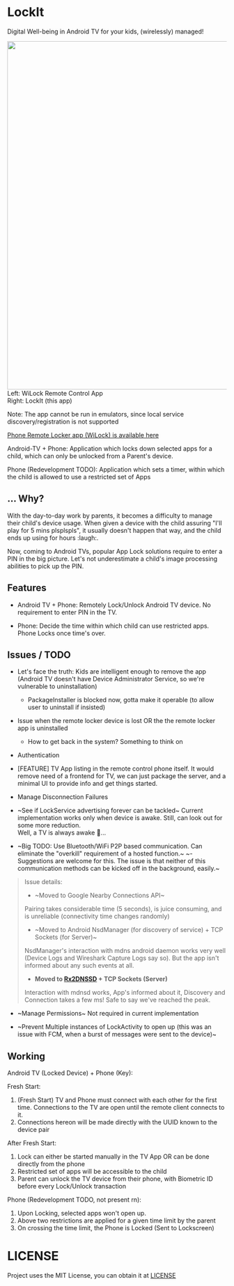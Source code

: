 # LockIt

Digital Well-being in Android TV for your kids, (wirelessly) managed!

<img src="https://user-images.githubusercontent.com/14874906/85896027-5948f900-b815-11ea-9b63-e5e01a189d3b.png" width="800px">
Left: WiLock Remote Control App<br>
Right: LockIt (this app)

Note: The app cannot be run in emulators, since local service discovery/registration is not supported

[Phone Remote Locker app (WiLock) is available here](https://github.com/a7r3/WiLock)

Android-TV + Phone: Application which locks down selected apps for a child, which can only be unlocked from a Parent's device.

Phone (Redevelopment TODO): Application which sets a timer, within which the child is allowed to use a restricted set of Apps

## ... Why?

With the day-to-day work by parents, it becomes a difficulty to manage their child's device usage. When given a device with the child assuring "I'll play for 5 mins plsplspls", it usually doesn't happen that way, and the child ends up using for hours :laugh:.

Now, coming to Android TVs, popular App Lock solutions require to enter a PIN in the big picture. Let's not underestimate a child's image processing abilities to pick up the PIN.

## Features

* Android TV + Phone: Remotely Lock/Unlock Android TV device. No requirement to enter PIN in the TV.

* Phone: Decide the time within which child can use restricted apps. Phone Locks once time's over.

## Issues / TODO

* Let's face the truth: Kids are intelligent enough to remove the app (Android TV doesn't have Device Administrator Service, so we're vulnerable to uninstallation)
  - PackageInstaller is blocked now, gotta make it operable (to allow user to uninstall if insisted)

* Issue when the remote locker device is lost OR the the remote locker app is uninstalled
  - How to get back in the system? Something to think on

* Authentication

* [FEATURE] TV App listing in the remote control phone itself. It would remove need of a frontend for TV, we can just package the server, and a minimal UI to provide info and get things started.

* Manage Disconnection Failures

* ~See if LockService advertising forever can be tackled~ Current implementation works only when device is awake. Still, can look out for some more reduction.
<br>Well, a TV is always awake :shrug:... 

* ~Big TODO: Use Bluetooth/WiFi P2P based communication. Can eliminate the "overkill" requirement of a hosted function.~
  ~- Suggestions are welcome for this. The issue is that neither of this communication methods can be kicked off in the background, easily.~

> Issue details:
> 
> * ~Moved to Google Nearby Connections API~
>
> Pairing takes considerable time (5 seconds), is juice consuming, and is unreliable (connectivity time changes randomly)
> 
> * ~Moved to Android NsdManager (for discovery of service) + TCP Sockets (for Server)~
> 
> NsdManager's interaction with mdns android daemon works very well (Device Logs and Wireshark Capture Logs say so). But the app isn't informed about any such events at all.
> 
> * **Moved to [Rx2DNSSD](https://github.com/andriydruk/RxDNSSD) + TCP Sockets (Server)**
> 
> Interaction with mdnsd works, App's informed about it, Discovery and Connection takes a few ms! Safe to say we've reached the peak.

* ~Manage Permissions~ Not required in current implementation

* ~Prevent Multiple instances of LockActivity to open up (this was an issue with FCM, when a burst of messages were sent to the device)~

## Working

Android TV (Locked Device) + Phone (Key):

Fresh Start:
1. (Fresh Start) TV and Phone must connect with each other for the first time. Connections to the TV are open until the remote client connects to it.
2. Connections hereon will be made directly with the UUID known to the device pair

After Fresh Start:
1. Lock can either be started manually in the TV App OR can be done directly from the phone
2. Restricted set of apps will be accessible to the child
3. Parent can unlock the TV device from their phone, with Biometric ID before every Lock/Unlock transaction

Phone (Redevelopment TODO, not present rn):

1. Upon Locking, selected apps won't open up.
2. Above two restrictions are applied for a given time limit by the parent
3. On crossing the time limit, the Phone is Locked (Sent to Lockscreen)

# LICENSE

Project uses the MIT License, you can obtain it at [LICENSE](https://raw.githubusercontent.com/a7r3/LockIt/master/LICENSE)
